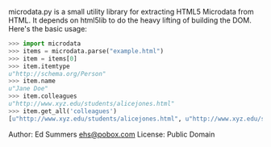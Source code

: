 microdata.py is a small utility library for extracting HTML5 Microdata from 
HTML. It depends on html5lib to do the heavy lifting of building the DOM. 
Here's the basic usage:

```python
>>> import microdata
>>> items = microdata.parse("example.html")
>>> item = items[0]
>>> item.itemtype
u"http://schema.org/Person"
>>> item.name
u"Jane Doe"
>>> item.colleagues
u"http://www.xyz.edu/students/alicejones.html"
>>> item.get_all('colleagues')
[u"http://www.xyz.edu/students/alicejones.html", u"http://www.xyz.edu/students/bobsmith.html"]
```

Author: Ed Summers <ehs@pobox.com>
License: Public Domain
